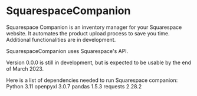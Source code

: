 # SquarespaceCompanion
Squarespace Companion is an inventory manager for your Squarespace website. It automates the product upload process to save you time.
Additional functionalities are in development.

SquarespaceCompanion uses Squarespace's API.

Version 0.0.0 is still in development, but is expected to be usable by the end of March 2023.

Here is a list of dependencies needed to run Squarespace companion:
Python 3.11
openpyxl 3.0.7
pandas 1.5.3
requests 2.28.2
